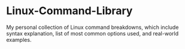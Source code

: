 # Linux-Command-Library
My personal collection of Linux command breakdowns, which include syntax explanation, list of most common options used, and real-world examples.
